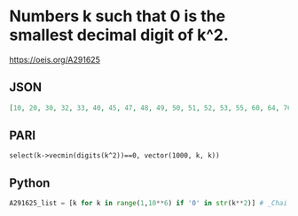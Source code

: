 # Numbers k such that 0 is the smallest decimal digit of k^2\.
https://oeis.org/A291625
## JSON
```JSON
[10, 20, 30, 32, 33, 40, 45, 47, 48, 49, 50, 51, 52, 53, 55, 60, 64, 70, 71, 78, 80, 84, 90, 95, 97, 98, 99, 100, 101, 102, 103, 104, 105, 110, 120, 130, 138, 140, 142, 143, 144, 145, 147, 148, 149, 150, 151, 152, 153, 155, 160, 170, 174, 175, 176, 179, 180]
```
## PARI
```PARI
select(k->vecmin(digits(k^2))==0, vector(1000, k, k))
```
## Python
```Python
A291625_list = [k for k in range(1,10**6) if '0' in str(k**2)] # _Chai Wah Wu_, Aug 28 2017
```
